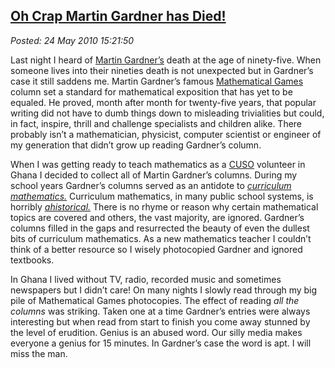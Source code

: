  
[Oh Crap Martin Gardner has Died!](http://bakerjd99.wordpress.com/2010/05/24/oh-crap-martin-gardner-has-died/)
--------------------------------------------------------------------------------------------------------------

*Posted: 24 May 2010 15:21:50*

Last night I heard of [Martin
Gardner’s](http://en.wikipedia.org/wiki/Martin\_Gardner) death at the
age of ninety-five. When someone lives into their nineties death is not
unexpected but in Gardner’s case it still saddens me. Martin Gardner’s
famous [Mathematical
Games](http://www.amazon.com/Martin-Gardners-Mathematical-Games-Gardner/dp/0883855453)
column set a standard for mathematical exposition that has yet to be
equaled. He proved, month after month for twenty-five years, that
popular writing did not have to dumb things down to misleading
trivialities but could, in fact, inspire, thrill and challenge
specialists and children alike. There probably isn’t a mathematician,
physicist, computer scientist or engineer of my generation that didn’t
grow up reading Gardner’s column.

When I was getting ready to teach mathematics as a
[CUSO](http://www.cuso-vso.org/) volunteer in Ghana I decided to collect
all of Martin Gardner’s columns. During my school years Gardner’s
columns served as an antidote to *[curriculum
mathematics.](http://www2.edc.org/mcc/)* Curriculum mathematics, in many
public school systems, is horribly
*[ahistorical.](http://wordnetweb.princeton.edu/perl/webwn?s=ahistorical)*
There is no rhyme or reason why certain mathematical topics are covered
and others, the vast majority, are ignored. Gardner’s columns filled in
the gaps and resurrected the beauty of even the dullest bits of
curriculum mathematics. As a new mathematics teacher I couldn’t think of
a better resource so I wisely photocopied Gardner and ignored textbooks.

In Ghana I lived without TV, radio, recorded music and sometimes
newspapers but I didn’t care! On many nights I slowly read through my
big pile of Mathematical Games photocopies. The effect of reading *all
the columns* was striking. Taken one at a time Gardner’s entries were
always interesting but when read from start to finish you come away
stunned by the level of erudition. Genius is an abused word. Our silly
media makes everyone a genius for 15 minutes. In Gardner’s case the word
is apt. I will miss the man.
